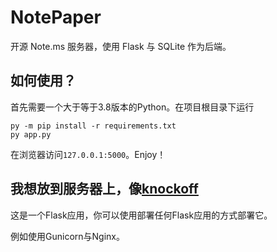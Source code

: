 # NotePaper
开源 Note.ms 服务器，使用 Flask 与 SQLite 作为后端。

## 如何使用？
首先需要一个大于等于3.8版本的Python。在项目根目录下运行
```
py -m pip install -r requirements.txt
py app.py
```
在浏览器访问`127.0.0.1:5000`。Enjoy！

## 我想放到服务器上，像[knockoff](https://knockoff.ect.fyi/)
这是一个Flask应用，你可以使用部署任何Flask应用的方式部署它。

例如使用Gunicorn与Nginx。
